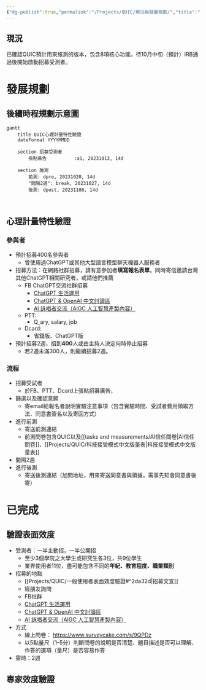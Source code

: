 ```yaml
---
{"dg-publish":true,"permalink":"/Projects/QUIC/現況與發展規劃/","title":"現況與發展規劃","tags":["chatgpt","measurement","blog"],"created":"2023-09-05T00:00:00.000Z","updated":"2023-09-27T00:00:00.000Z"}
---
```



## 現況

已確認QUIC預計用來施測的版本，包含8項核心功能。待10月中旬（預計）IRB通過後開始啟動招募受測者。

# 發展規劃

## 後續時程規劃示意圖

```mermaid
gantt
    title QUIC心理計量特性驗證
    dateFormat YYYYMMDD
    
    section 招募受測者
        張貼廣告          :a1, 20231013, 14d
        
    section 施測
        前測: dpre, 20231020, 14d
        "間隔2週": break, 20231027, 14d
        後測: dpost, 20231108, 14d
        


```

## 心理計量特性驗證

### 參與者

- 預計招募400名參與者
  - 曾使用過ChatGPT或其他大型語言模型聊天機器人服務者
- 招募方法：在網路社群招募，請有意參加者**填寫報名表單**。同時寄信邀請台灣其他ChatGPT相關研究者，或請他們推薦
  - FB ChatGPT交流社群招募
    - [ChatGPT 生活運用](https://www.facebook.com/groups/2152027081656284/)
    - [ChatGPT & OpenAI 中文討論區](https://www.facebook.com/groups/chatgpt2app/)
    - [AI 詠唱者交流（AIGC 人工智慧產製內容）](https://www.facebook.com/groups/aigcstation/)
  - PTT:
    - Q_ary, salary, job
  - Dcard:
    - 省錢版、ChatGPT版
- 預計招募2週，招到**400**人或由主持人決定何時停止招募
    - 若2週未滿300人，則繼續招募2週。


### 流程

- 招募受試者
    - 於FB、PTT、Dcard上張貼招募廣告，
- 篩選以及確認意願
    - 寄email給報名者說明實驗注意事項（包含實驗時間、受試者費用領取方法、同意書簽名以及寄回方式）
- 進行前測
    - 寄送前測連結
    - 前測問卷包含QUIC以及[[tasks and measurements/AI信任問卷\|AI信任問卷]]、[[Projects/QUIC/科技接受模式中文版量表\|科技接受模式中文版量表]]
- 間隔2週
- 進行後測
    - 寄送後測連結（加問地址，用來寄送同意書與領據，需事先知會同意書後寄）







# 已完成

## 驗證表面效度

- 受測者：一半主動招，一半公開招
  - 至少3個學院之大學生或研究生各3位，共9位學生
  - 業界使用者11位，盡可能包含不同的**年紀、教育程度、職業類別**
- 招募的地點
  - [[Projects/QUIC/一般使用者表面效度驗證#^2da32d\|招募文宣]]
  - 經朋友詢問
  - FB社群
  - [ChatGPT 生活運用](https://www.facebook.com/groups/2152027081656284/)
  - [ChatGPT & OpenAI 中文討論區](https://www.facebook.com/groups/chatgpt2app/)
  - [AI 詠唱者交流（AIGC 人工智慧產製內容）](https://www.facebook.com/groups/aigcstation/)
- 方式
  - 線上問卷： <https://www.surveycake.com/s/9QPDz>
  - 以5點量尺（1–5分）判斷問卷的說明是否清楚、題目描述是否可以理解、作答的選項（量尺）是否容易作答
- 需時：2週

## 專家效度驗證